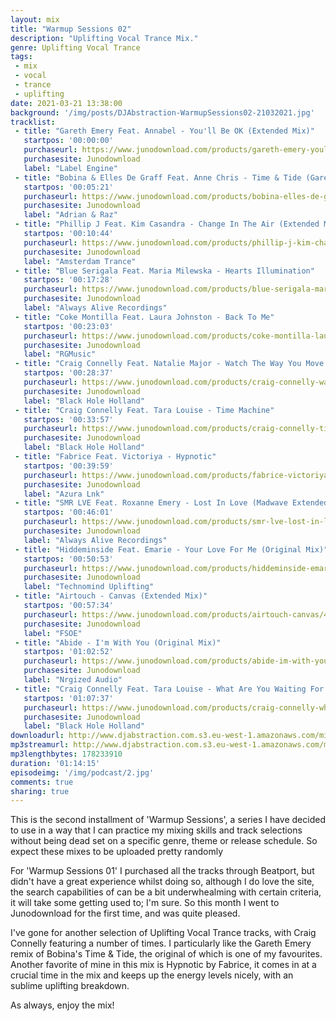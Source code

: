 ```yaml
---
layout: mix
title: "Warmup Sessions 02"
description: "Uplifting Vocal Trance Mix."
genre: Uplifting Vocal Trance
tags:
 - mix
 - vocal
 - trance
 - uplifting
date: 2021-03-21 13:38:00
background: '/img/posts/DJAbstraction-WarmupSessions02-21032021.jpg'
tracklist:
 - title: "Gareth Emery Feat. Annabel - You'll Be OK (Extended Mix)"
   startpos: '00:00:00'
   purchaseurl: https://www.junodownload.com/products/gareth-emery-youll-be-ok-the-remixes/4990708-02/?track_number=2
   purchasesite: Junodownload
   label: "Label Engine"
 - title: "Bobina & Elles De Graff Feat. Anne Chris - Time & Tide (Gareth Emery Remix)"
   startpos: '00:05:21'
   purchaseurl: https://www.junodownload.com/products/bobina-elles-de-graaf-anne-time-tide/4993615-02/?track_number=4
   purchasesite: Junodownload
   label: "Adrian & Raz"
 - title: "Phillip J Feat. Kim Casandra - Change In The Air (Extended Mix)"
   startpos: '00:10:44'
   purchaseurl: https://www.junodownload.com/products/phillip-j-kim-change-in-the-air/4985504-02/?track_number=2
   purchasesite: Junodownload
   label: "Amsterdam Trance"
 - title: "Blue Serigala Feat. Maria Milewska - Hearts Illumination"
   startpos: '00:17:28'
   purchaseurl: https://www.junodownload.com/products/blue-serigala-maria-hearts-illumination-extended-mix/4974368-02/
   purchasesite: Junodownload
   label: "Always Alive Recordings"
 - title: "Coke Montilla Feat. Laura Johnston - Back To Me"
   startpos: '00:23:03'
   purchaseurl: https://www.junodownload.com/products/coke-montilla-laura-johnston-back-to-me/4827595-02/
   purchasesite: Junodownload
   label: "RGMusic"
 - title: "Craig Connelly Feat. Natalie Major - Watch The Way You Move (Extended Mix)"
   startpos: '00:28:37'
   purchaseurl: https://www.junodownload.com/products/craig-connelly-watch-the-way-you-move/4842893-02/?track_number=1
   purchasesite: Junodownload
   label: "Black Hole Holland"
 - title: "Craig Connelly Feat. Tara Louise - Time Machine"
   startpos: '00:33:57'
   purchaseurl: https://www.junodownload.com/products/craig-connelly-time-machine-paul-denton-extended/4873149-02/
   purchasesite: Junodownload
   label: "Black Hole Holland"
 - title: "Fabrice Feat. Victoriya - Hypnotic"
   startpos: '00:39:59'
   purchaseurl: https://www.junodownload.com/products/fabrice-victoriya-hypnotic-original-mix/4984704-02/
   purchasesite: Junodownload
   label: "Azura Lnk"
 - title: "SMR LVE Feat. Roxanne Emery - Lost In Love (Madwave Extended Remix)"
   startpos: '00:46:01'
   purchaseurl: https://www.junodownload.com/products/smr-lve-lost-in-love-madwave-extended/4953316-02/
   purchasesite: Junodownload
   label: "Always Alive Recordings"
 - title: "Hiddeminside Feat. Emarie - Your Love For Me (Original Mix)"
   startpos: '00:50:53'
   purchaseurl: https://www.junodownload.com/products/hiddeminside-emarie-your-love-for-me/4942974-02/?track_number=1
   purchasesite: Junodownload
   label: "Technomind Uplifting"
 - title: "Airtouch - Canvas (Extended Mix)"
   startpos: '00:57:34'
   purchaseurl: https://www.junodownload.com/products/airtouch-canvas/4987381-02/?track_number=3
   purchasesite: Junodownload
   label: "FSOE"
 - title: "Abide - I'm With You (Original Mix)"
   startpos: '01:02:52'
   purchaseurl: https://www.junodownload.com/products/abide-im-with-you/4995895-02/
   purchasesite: Junodownload
   label: "Nrgized Audio"
 - title: "Craig Connelly Feat. Tara Louise - What Are You Waiting For (Will Rees Extended Remix)"
   startpos: '01:07:37'
   purchaseurl: https://www.junodownload.com/products/craig-connelly-what-are-you-waiting-for/4930001-02/?track_number=1
   purchasesite: Junodownload
   label: "Black Hole Holland"
downloadurl: http://www.djabstraction.com.s3.eu-west-1.amazonaws.com/mixes/DJAbstraction-WarmupSessions02-21032021.zip
mp3streamurl: http://www.djabstraction.com.s3.eu-west-1.amazonaws.com/mp3/DJAbstraction-WarmupSessions02-21032021.mp3
mp3lengthbytes: 178233910
duration: '01:14:15'
episodeimg: '/img/podcast/2.jpg'
comments: true
sharing: true
---
```


This is the second installment of 'Warmup Sessions', a series I have decided to use in a way that I can practice my mixing skills and track selections without being dead set on a specific genre, theme or release schedule. So expect these mixes to be uploaded pretty randomly

For 'Warmup Sessions 01' I purchased all the tracks through Beatport, but didn't have a great experience whilst doing so, although I do love the site, the search capabilities of can be a bit underwhealming with certain criteria, it will take some getting used to; I'm sure. So this month I went to Junodownload for the first time, and was quite pleased.

I've gone for another selection of Uplifting Vocal Trance tracks, with Craig Connelly featuring a number of times. I particularly like the Gareth Emery remix of Bobina's Time & Tide, the original of which is one of my favourites.  Another favorite of mine in this mix is Hypnotic by Fabrice, it comes in at a crucial time in the mix and keeps up the energy levels nicely, with an sublime uplifting breakdown.

As always, enjoy the mix!